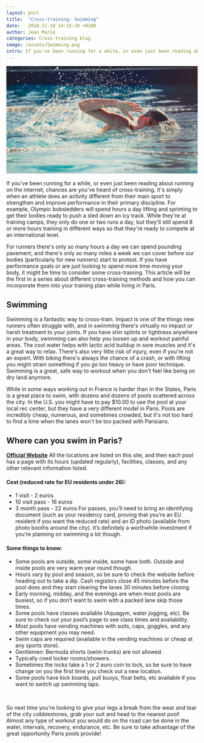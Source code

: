 ```yaml
---
layout: post
title:  "Cross-training: Swimming"
date:   2018-11-18 14:15:39 +0100
author: Jean Marie
categories: Cross-training blog
image: /assets/Swimming.png
intro: If you've been running for a while, or even just been reading about running on the internet, chances are you've heard of cross-training. It's simply when an athlete does
---
```


<img src="/assets/Swimming.png">

If you've been running for a while, or even just been reading about running on the internet, chances are you've heard of cross-training. It's simply when an athlete does an activity different from their main sport to strengthen and improve performance in their primary discipline. For example, Olympic bobsledders will spend hours a day lifting and sprinting to get their bodies ready to push a sled down an icy track. While they're at training camps, they only do one or two runs a day, but they'll still spend 8 or more hours training in different ways so that they're ready to compete at an international level.

For runners there's only so many hours a day we can spend pounding pavement, and there's only so many miles a week we can cover before our bodies (particularly for new runners) start to protest. If you have performance goals or are just looking to spend more time moving your body, it might be time to consider some cross-training. This article will be the first in a series about different cross-training methods and how you can incorporate them into your training plan while living in Paris.

## Swimming

Swimming is a fantastic way to cross-train. Impact is one of the things new runners often struggle with, and in swimming there's virtually no impact or harsh treatment to your joints. If you have shin splints or tightness anywhere in your body, swimming can also help you loosen up and workout painful areas. The cool water helps with lactic acid buildup in sore muscles and it's a great way to relax. There's also very little risk of injury, even if you're not an expert. With biking there's always the chance of a crash, or with lifting you might strain something if you go too heavy or have poor technique. Swimming is a great, safe way to workout when you don't feel like being on dry land anymore.

 While in some ways working out in France is harder than in the States, Paris is a great place to swim, with dozens and dozens of pools scattered across the city. In the U.S. you might have to pay $10.00 to use the pool at your local rec center, but they have a very different model in Paris. Pools are incredibly cheap, numerous, and sometimes crowded, but it's not too hard to find a time when the lanes won't be too packed with Parisians.

## Where can you swim in Paris?
 **[Official Website](https://www.paris.fr/equipements/piscines)**
 All the locations are listed on this site, and then each pool has a page with its hours (updated regularly), facilities, classes, and any other relevant information listed.

#### Cost (reduced rate for EU residents under 26):
* 1 visit - 2 euros
* 10 visit pass - 16 euros
* 3 month pass - 22 euros
For passes, you’ll need to bring an identifying document (such as your residency card, proving that you’re an EU resident if you want the reduced rate) and an ID photo (available from photo booths around the city). It’s definitely a worthwhile investment if you’re planning on swimming a lot though.

#### Some things to know:
* Some pools are outside, some inside, some have both. Outside and inside pools are very warm year round though.
* Hours vary by pool and season, so be sure to check the website before heading out to take a dip. Cash registers close 45 minutes before the pool does and they start clearing the lanes 30 minutes before closing.
* Early morning, midday, and the evenings are when most pools are busiest, so if you don’t want to swim with a packed lane skip those times.
* Some pools have classes available (Aquagym, water jogging, etc). Be sure to check out your pool’s page to see class times and availability.
* Most pools have vending machines with suits, caps, goggles, and any other equipment you may need.
* Swim caps are required (available in the vending machines or cheap at any sports store).
* Gentlemen: Bermuda shorts (swim trunks) are not allowed.
* Typically coed locker rooms/showers.
* Sometimes the locks take a 1 or 2 euro coin to lock, so be sure to have change on you the first time you check out a new location.
* Some pools have kick boards, pull buoys, float belts, etc available if you want to switch up swimming laps.

&nbsp;

So next time you're looking to give your legs a break from the wear and tear of the city cobblestones, grab your suit and head to the nearest pool! Almost any type of workout you would do on the road can be done in the water, intervals, recovery, endurance, etc. Be sure to take advantage of the great opportunity Paris pools provide!
